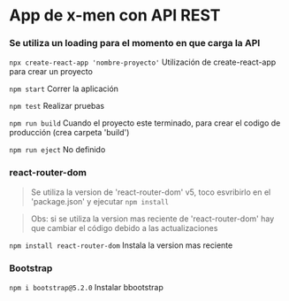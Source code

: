 # App de x-men con API REST

### Se utiliza un loading para el momento en que carga la API

`npx create-react-app 'nombre-proyecto'`
Utilización de create-react-app para crear un proyecto

`npm start`
Correr la aplicación

`npm test`
Realizar pruebas

`npm run build`
Cuando el proyecto este terminado, para crear el codigo de producción (crea carpeta 'build')

`npm run eject` 
No definido

### react-router-dom
> Se utiliza la version de 'react-router-dom' v5, toco esvribirlo en el 'package.json' y ejecutar `npm install`

> Obs: si se utiliza la version mas reciente de 'react-router-dom' hay que cambiar el código debido a las actualizaciones

`npm install react-router-dom`
Instala la version mas reciente

### Bootstrap
`npm i bootstrap@5.2.0`
Instalar bbootstrap